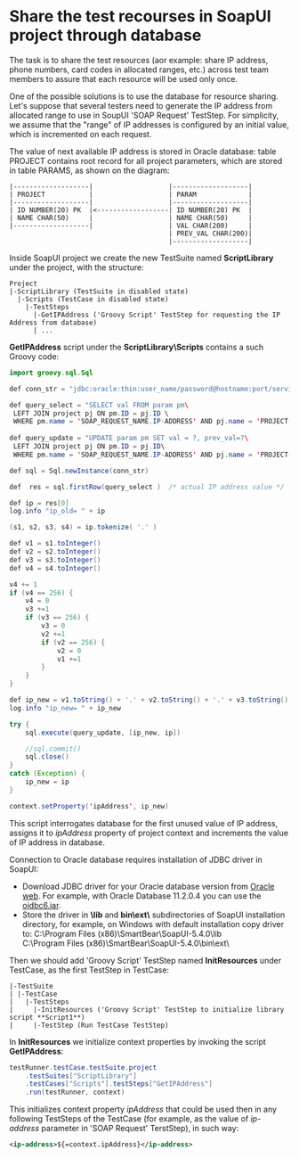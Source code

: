 # Share the test recourses in SoapUI project through database

The task is to share the test resources (аor example: share IP address, phone numbers, card codes in allocated ranges, etc.) across test team members to assure that each resource will be used only once.

One of the possible solutions is to use the database for resource sharing.
Let's suppose that several testers need to generate the IP address from allocated range to use in SoupUI 'SOAP Request' TestStep. For simplicity, we assume that the "range" of IP addresses is configured by an initial value, which is incremented on each request.

The value of next available IP address is stored in Oracle database: table PROJECT contains root record for all project parameters, which are stored in table PARAMS, as shown on the diagram:

	|-------------------|                   |-------------------|
	| PROJECT           |                   | PARAM             |
	|-------------------|                   |-------------------|
	| ID NUMBER(20) PK  |<------------------| ID NUMBER(20) PK  |
	| NAME CHAR(50)     |                   | NAME CHAR(50)     |
	|-------------------|                   | VAL CHAR(200)     |
                                            | PREV_VAL CHAR(200)|
                                            |-------------------|

Inside SoapUI project we create the new TestSuite named **ScriptLibrary** under the project, with the structure:

	Project
	|-ScriptLibrary (TestSuite in disabled state)
	  |-Scripts (TestCase in disabled state)
		|-TestSteps
		  |-GetIPAddress ('Groovy Script' TestStep for requesting the IP Address from database)
		  | ...


**GetIPAddress** script under the **ScriptLibrary\Scripts** contains a such Groovy code:

```java
import groovy.sql.Sql

def conn_str = "jdbc:oracle:thin:user_name/password@hostname:port/service_name"

def query_select = "SELECT val FROM param pm\
 LEFT JOIN project pj ON pm.ID = pj.ID \
 WHERE pm.name = 'SOAP_REQUEST_NAME.IP-ADDRESS' AND pj.name = 'PROJECT-NAME';"
 
def query_update = "UPDATE param pm SET val = ?, prev_val=?\
 LEFT JOIN project pj ON pm.ID = pj.ID\
 WHERE pm.name = 'SOAP_REQUEST_NAME.IP-ADDRESS' AND pj.name = 'PROJECT-NAME';"

def sql = Sql.newInstance(conn_str)

def  res = sql.firstRow(query_select )  /* actual IP address value */

def ip = res[0]
log.info "ip_old= " + ip

(s1, s2, s3, s4) = ip.tokenize( '.' )

def v1 = s1.toInteger()
def v2 = s2.toInteger()
def v3 = s3.toInteger()
def v4 = s4.toInteger()

v4 += 1
if (v4 == 256) {
	v4 = 0
	v3 +=1
	if (v3 == 256) {
		v3 = 0
		v2 +=1
		if (v2 == 256) {
			v2 = 0
			v1 +=1
		}
	}
}

def ip_new = v1.toString() + '.' + v2.toString() + '.' + v3.toString() + '.' + v4.toString()
log.info "ip_new= " + ip_new

try {	
	sql.execute(query_update, [ip_new, ip])

	//sql.commit()
	sql.close()
}  
catch (Exception) {
	ip_new = ip
}

context.setProperty('ipAddress', ip_new)
```

This script interrogates database for the first unused value of IP address, assigns it to _ipAddress_ property of project context and increments the value of IP address in database.

Connection to Oracle database requires installation of JDBC driver in SoapUI:

* Download JDBC driver for your Oracle database version from [Oracle web](https://www.oracle.com/technetwork/database/application-development/jdbc/downloads/index.html). For example, with Oracle Database 11.2.0.4 you can use the [ojdbc6.jar](https://www.oracle.com/technetwork/database/enterprise-edition/jdbc-112010-090769.html).
* Store the driver in **\lib** and __bin\ext\\__ subdirectories of SoapUI installation directory, for example, on Windows with default installation copy driver to:
C:\Program Files (x86)\SmartBear\SoapUI-5.4.0\lib\
C:\Program Files (x86)\SmartBear\SoapUI-5.4.0\bin\ext\

Then we should add 'Groovy Script' TestStep named **InitResources** under TestCase, as the first TestStep in TestCase:

	|-TestSuite
	| |-TestCase
	|   |-TestSteps
	|     |-InitResources ('Groovy Script' TestStep to initialize library script **Script1**)
	|     |-TestStep (Run TestCase TestStep)

In **InitResources** we initialize context properties by invoking the script **GetIPAddress**:

```java
testRunner.testCase.testSuite.project
	.testSuites["ScriptLibrary"]
	.testCases["Scripts"].testSteps["GetIPAddress"]
	.run(testRunner, context)
```

This initializes context property _ipAddress_ that could be used then in any following TestSteps of the TestCase (for example, as the value of _ip-address_ parameter in 'SOAP Request' TerstStep), in such way:

```xml
<ip-address>${=context.ipAddress}</ip-address>
```	

